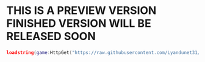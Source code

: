 # THIS IS A PREVIEW VERSION FINISHED VERSION WILL BE RELEASED SOON
```lua
loadstring(game:HttpGet("https://raw.githubusercontent.com/Lyandunet31/SleekBypass/refs/heads/main/script.lua",true))()```
